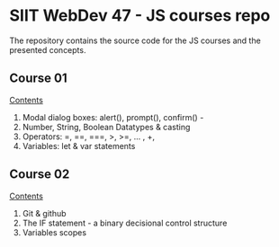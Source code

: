 # SIIT WebDev 47 - JS courses repo

The repository contains the source code for the JS courses and the presented concepts.


## Course 01 
[Contents](https://github.com/siit-webdev-47/js-courses/tree/main/course-01/readme.md)
1. Modal dialog boxes: alert(), prompt(), confirm() - 
2. Number, String, Boolean Datatypes & casting
3. Operators: =, ==, ===, >, >=, ... , +, 
4. Variables: let & var statements

## Course 02
[Contents](https://github.com/siit-webdev-47/js-courses/tree/main/course-02/readme.md)
1. Git & github
2. The IF statement - a binary decisional control structure
3. Variables scopes